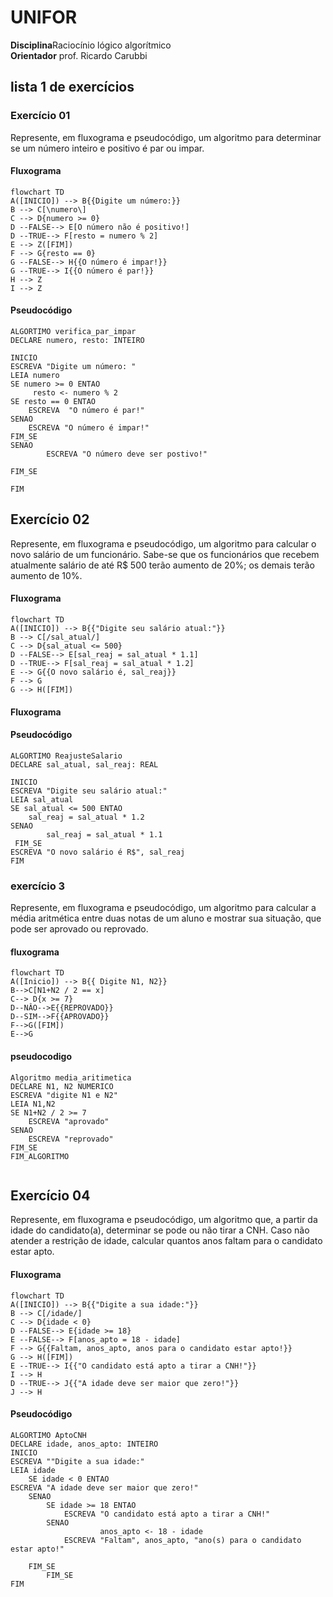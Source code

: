 # UNIFOR
**Disciplina**Raciocínio lógico algorítmico <br>
**Orientador** prof. Ricardo Carubbi
## lista 1 de exercícios

### Exercício 01 
Represente, em fluxograma e pseudocódigo, um algoritmo para determinar se um número inteiro e positivo é par ou impar.

#### Fluxograma 

```mermaid
flowchart TD
A([INICIO]) --> B{{Digite um número:}}
B --> C[\numero\]
C --> D{numero >= 0}
D --FALSE--> E[O número não é positivo!]
D --TRUE--> F[resto = numero % 2]
E --> Z([FIM])
F --> G{resto == 0}
G --FALSE--> H{{O número é impar!}}
G --TRUE--> I{{O número é par!}}
H --> Z
I --> Z
```

#### Pseudocódigo
```
ALGORTIMO verifica_par_impar
DECLARE numero, resto: INTEIRO

INICIO
ESCREVA "Digite um número: "
LEIA numero
SE numero >= 0 ENTAO
	 resto <- numero % 2
SE resto == 0 ENTAO
	ESCREVA  "O número é par!"
SENAO
	ESCREVA "O número é impar!"
FIM_SE
SENAO             
        ESCREVA "O número deve ser postivo!"

FIM_SE

FIM
```

## Exercício 02 
Represente, em fluxograma e pseudocódigo, um algoritmo para calcular o novo salário de um funcionário. 
Sabe-se que os funcionários que recebem atualmente salário de até R$ 500 terão aumento de 20%; os demais terão aumento de 10%.

#### Fluxograma 

```mermaid
flowchart TD
A([INICIO]) --> B{{"Digite seu salário atual:"}}
B --> C[/sal_atual/]
C --> D{sal_atual <= 500}
D --FALSE--> E[sal_reaj = sal_atual * 1.1]
D --TRUE--> F[sal_reaj = sal_atual * 1.2]
E --> G{{O novo salário é, sal_reaj}}
F --> G
G --> H([FIM])
```
#### Fluxograma

#### Pseudocódigo 

```
ALGORTIMO ReajusteSalario
DECLARE sal_atual, sal_reaj: REAL

INICIO
ESCREVA "Digite seu salário atual:"
LEIA sal_atual
SE sal_atual <= 500 ENTAO
	sal_reaj = sal_atual * 1.2
SENAO
        sal_reaj = sal_atual * 1.1
 FIM_SE
ESCREVA "O novo salário é R$", sal_reaj
FIM
```


### exercício 3
Represente, em fluxograma e pseudocódigo, um algoritmo para calcular a média aritmética entre duas notas de um aluno e mostrar sua situação, que pode ser aprovado ou reprovado.
#### fluxograma
```mermaid
flowchart TD
A([Inicio]) --> B{{	Digite N1, N2}}
B-->C[N1+N2 / 2 == x] 
C--> D{x >= 7}
D--NÂO-->E{{REPROVADO}}
D--SIM-->F{{APROVADO}}
F-->G([FIM])
E-->G 

```
#### pseudocodigo
```
Algoritmo media_aritimetica
DECLARE N1, N2 NUMERICO
ESCREVA "digite N1 e N2"
LEIA N1,N2
SE N1+N2 / 2 >= 7 
	ESCREVA "aprovado"
SENAO 
	ESCREVA "reprovado"
FIM_SE
FIM_ALGORITMO 
```
```

```
## Exercício 04 
Represente, em fluxograma e pseudocódigo, um algoritmo que, a partir da idade do candidato(a), determinar se pode ou não tirar a CNH. 
Caso não atender a restrição de idade, calcular quantos anos faltam para o candidato estar apto.

#### Fluxograma 

```mermaid
flowchart TD
A([INICIO]) --> B{{"Digite a sua idade:"}}
B --> C[/idade/]
C --> D{idade < 0}
D --FALSE--> E{idade >= 18}
E --FALSE--> F[anos_apto = 18 - idade]
F --> G{{Faltam, anos_apto, anos para o candidato estar apto!}}
G --> H([FIM])
E --TRUE--> I{{"O candidato está apto a tirar a CNH!"}}
I --> H
D --TRUE--> J{{"A idade deve ser maior que zero!"}}
J --> H 
```

#### Pseudocódigo 

```
ALGORTIMO AptoCNH
DECLARE idade, anos_apto: INTEIRO
INICIO
ESCREVA ""Digite a sua idade:"
LEIA idade
 	SE idade < 0 ENTAO
ESCREVA "A idade deve ser maior que zero!"
	SENAO
		SE idade >= 18 ENTAO
 			ESCREVA "O candidato está apto a tirar a CNH!"
		SENAO
            		anos_apto <- 18 - idade
			ESCREVA "Faltam", anos_apto, "ano(s) para o candidato estar apto!"

	FIM_SE
		FIM_SE
FIM
```

